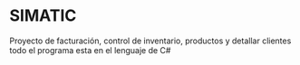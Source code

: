 # SIMATIC
Proyecto de facturación, control de inventario, productos y detallar clientes todo el programa esta en el lenguaje de C#
